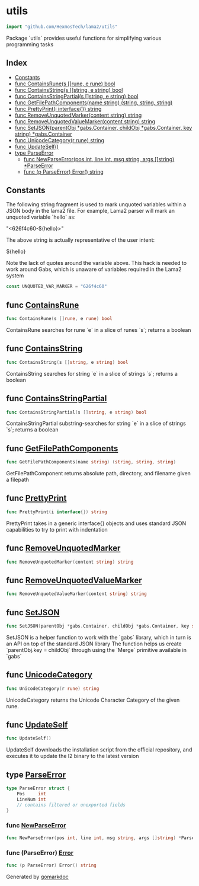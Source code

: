 <!-- Code generated by gomarkdoc. DO NOT EDIT -->

# utils

```go
import "github.com/HexmosTech/lama2/utils"
```

Package \`utils\` provides useful functions for simplifying various programming tasks

## Index

- [Constants](<#constants>)
- [func ContainsRune\(s \[\]rune, e rune\) bool](<#ContainsRune>)
- [func ContainsString\(s \[\]string, e string\) bool](<#ContainsString>)
- [func ContainsStringPartial\(s \[\]string, e string\) bool](<#ContainsStringPartial>)
- [func GetFilePathComponents\(name string\) \(string, string, string\)](<#GetFilePathComponents>)
- [func PrettyPrint\(i interface\{\}\) string](<#PrettyPrint>)
- [func RemoveUnquotedMarker\(content string\) string](<#RemoveUnquotedMarker>)
- [func RemoveUnquotedValueMarker\(content string\) string](<#RemoveUnquotedValueMarker>)
- [func SetJSON\(parentObj \*gabs.Container, childObj \*gabs.Container, key string\) \*gabs.Container](<#SetJSON>)
- [func UnicodeCategory\(r rune\) string](<#UnicodeCategory>)
- [func UpdateSelf\(\)](<#UpdateSelf>)
- [type ParseError](<#ParseError>)
  - [func NewParseError\(pos int, line int, msg string, args \[\]string\) \*ParseError](<#NewParseError>)
  - [func \(p ParseError\) Error\(\) string](<#ParseError.Error>)


## Constants

<a name="UNQUOTED_VAR_MARKER"></a>The following string fragment is used to mark unquoted variables within a JSON body in the lama2 file. For example, Lama2 parser will mark an unquoted variable \`hello\` as:

"\<626f4c60\-$\{hello\}\>"

The above string is actually representative of the user intent:

$\{hello\}

Note the lack of quotes around the variable above. This hack is needed to work around Gabs, which is unaware of variables required in the Lama2 system

```go
const UNQUOTED_VAR_MARKER = "626f4c60"
```

<a name="ContainsRune"></a>
## func [ContainsRune](<https://github.com/HexmosTech/Lama2/blob/main/utils/utils.go#L71>)

```go
func ContainsRune(s []rune, e rune) bool
```

ContainsRune searches for rune \`e\` in a slice of runes \`s\`; returns a boolean

<a name="ContainsString"></a>
## func [ContainsString](<https://github.com/HexmosTech/Lama2/blob/main/utils/utils.go#L82>)

```go
func ContainsString(s []string, e string) bool
```

ContainsString searches for string \`e\` in a slice of strings \`s\`; returns a boolean

<a name="ContainsStringPartial"></a>
## func [ContainsStringPartial](<https://github.com/HexmosTech/Lama2/blob/main/utils/utils.go#L93>)

```go
func ContainsStringPartial(s []string, e string) bool
```

ContainsStringPartial substring\-searches for string \`e\` in a slice of strings \`s\`; returns a boolean

<a name="GetFilePathComponents"></a>
## func [GetFilePathComponents](<https://github.com/HexmosTech/Lama2/blob/main/utils/utils.go#L114>)

```go
func GetFilePathComponents(name string) (string, string, string)
```

GetFilePathComponent returns absolute path, directory, and filename given a filepath

<a name="PrettyPrint"></a>
## func [PrettyPrint](<https://github.com/HexmosTech/Lama2/blob/main/utils/utils.go#L64>)

```go
func PrettyPrint(i interface{}) string
```

PrettyPrint takes in a generic interface\{\} objects and uses standard JSON capabilities to try to print with indentation

<a name="RemoveUnquotedMarker"></a>
## func [RemoveUnquotedMarker](<https://github.com/HexmosTech/Lama2/blob/main/utils/utils.go#L36>)

```go
func RemoveUnquotedMarker(content string) string
```



<a name="RemoveUnquotedValueMarker"></a>
## func [RemoveUnquotedValueMarker](<https://github.com/HexmosTech/Lama2/blob/main/utils/utils.go#L43>)

```go
func RemoveUnquotedValueMarker(content string) string
```



<a name="SetJSON"></a>
## func [SetJSON](<https://github.com/HexmosTech/Lama2/blob/main/utils/utils.go#L54>)

```go
func SetJSON(parentObj *gabs.Container, childObj *gabs.Container, key string) *gabs.Container
```

SetJSON is a helper function to work with the \`gabs\` library, which in turn is an API on top of the standard JSON library The function helps us create \`parentObj.key = childObj\` through using the \`Merge\` primitive available in \`gabs\`

<a name="UnicodeCategory"></a>
## func [UnicodeCategory](<https://github.com/HexmosTech/Lama2/blob/main/utils/utils.go#L103>)

```go
func UnicodeCategory(r rune) string
```

UnicodeCategory returns the Unicode Character Category of the given rune.

<a name="UpdateSelf"></a>
## func [UpdateSelf](<https://github.com/HexmosTech/Lama2/blob/main/utils/utils.go#L148>)

```go
func UpdateSelf()
```

UpdateSelf downloads the installation script from the official repository, and executes it to update the l2 binary to the latest version

<a name="ParseError"></a>
## type [ParseError](<https://github.com/HexmosTech/Lama2/blob/main/utils/errors.go#L5-L10>)



```go
type ParseError struct {
    Pos     int
    LineNum int
    // contains filtered or unexported fields
}
```

<a name="NewParseError"></a>
### func [NewParseError](<https://github.com/HexmosTech/Lama2/blob/main/utils/errors.go#L12>)

```go
func NewParseError(pos int, line int, msg string, args []string) *ParseError
```



<a name="ParseError.Error"></a>
### func \(ParseError\) [Error](<https://github.com/HexmosTech/Lama2/blob/main/utils/errors.go#L20>)

```go
func (p ParseError) Error() string
```



Generated by [gomarkdoc](<https://github.com/princjef/gomarkdoc>)
